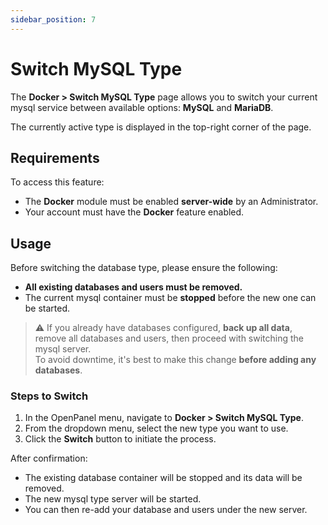 ```yaml
---
sidebar_position: 7
---
```


# Switch MySQL Type

The **Docker > Switch MySQL Type** page allows you to switch your current mysql service between available options: **MySQL** and **MariaDB**.

The currently active type is displayed in the top-right corner of the page.

## Requirements

To access this feature:

- The **Docker** module must be enabled **server-wide** by an Administrator.
- Your account must have the **Docker** feature enabled.

## Usage

Before switching the database type, please ensure the following:

- **All existing databases and users must be removed.**
- The current mysql container must be **stopped** before the new one can be started.

> ⚠️ If you already have databases configured, **back up all data**, remove all databases and users, then proceed with switching the mysql server.  
> To avoid downtime, it's best to make this change **before adding any databases**.

### Steps to Switch

1. In the OpenPanel menu, navigate to **Docker > Switch MySQL Type**.
2. From the dropdown menu, select the new type you want to use.
3. Click the **Switch** button to initiate the process.

After confirmation:

- The existing database container will be stopped and its data will be removed.
- The new mysql type server will be started.
- You can then re-add your database and users under the new server.
